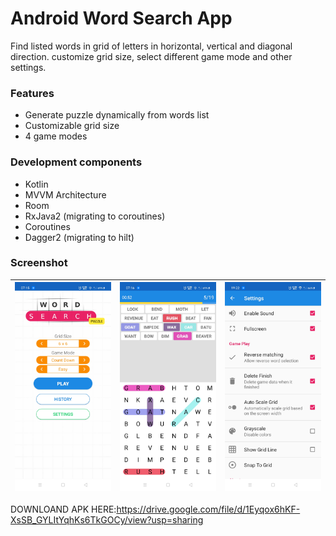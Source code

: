 # Android Word Search App

Find listed words in grid of letters in horizontal, vertical and diagonal direction. customize grid size, select different game mode and other settings.

### Features
- Generate puzzle dynamically from words list
- Customizable grid size
- 4 game modes

### Development components
- Kotlin
- MVVM Architecture
- Room
- RxJava2 (migrating to coroutines)
- Coroutines
- Dagger2 (migrating to hilt)

### Screenshot
|![Screenshot 1](sc/sc_1.jpg)|![Screenshot 2](sc/sc_2.jpg)|![Screenshot 3](sc/sc_3.jpg)|
|-|-|-|

DOWNLOAND APK HERE:https://drive.google.com/file/d/1Eyqox6hKF-XsSB_GYLItYqhKs6TkGOCy/view?usp=sharing
